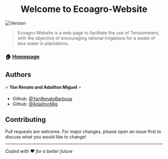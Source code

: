 <h1 align="center">Welcome to Ecoagro-Website</h1>
<p>
  <img alt="Version" src="https://img.shields.io/badge/version-1.0-blue.svg?cacheSeconds=2592000" />
</p>

> Ecoagro-Website is a web page to facilitate the use of Tensiometers, with the objective of encouraging rational irrigations for a waste of less water in plantations.

### 🏠 [Homepage](https://yanrenatobarbosa.github.io/ecoagro/)

## Authors

⭐️ **Yan Renato and Adailton Miguel** ⭐️

* Github: [@YanRenatoBarbosa](https://github.com/YanRenatoBarbosa)
* Github: [@AdailtonMig](https://github.com/AdailtonMig)

## Contributing

Pull requests are welcome. For major changes, please open an issue first to discuss what you would like to change!

***
_Coded with ❤️ for a better future_
